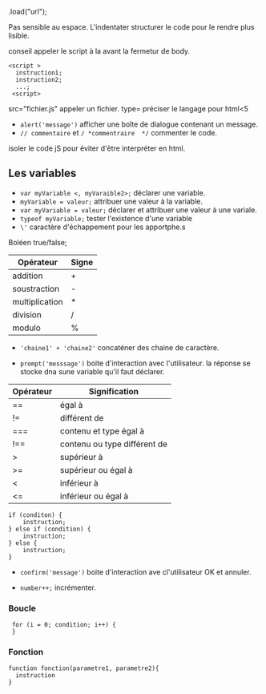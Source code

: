 .load("url");

Pas sensible au espace.
L'indentater structurer le code pour le rendre plus lisible.

conseil appeler le script à la avant la fermetur de body.
```
<script >
  instruction1;
  instruction2;
  ...;
 <script>
 ```
 
 src="fichier.js" appeler un fichier.
 type= préciser le langage pour html<5
 
* `alert('message')` afficher une boîte de dialogue contenant un message. 
* `// commentaire` et `/ *commentraire  */` commenter le code.

<!--
instruction 
//-->
isoler le code jS pour éviter d'être interpréter en html.

## Les variables

* `var myVariable <, myVaraible2>;` déclarer une variable.
* `myVariable = valeur;` attribuer une valeur à la variable.
* `var myVariable = valeur;` déclarer et attribuer une valeur à une variale.
* `typeof myVariable;` tester l'existence d'une variable
* `\'` caractère d'échappement pour les apportphe.s

Boléen true/false;

| Opérateur | Signe |
|---|---|
| addition | + |
| soustraction | - |
| multiplication | * |
| division | / |
| modulo | % |

* `'chaine1' + 'chaine2'` concaténer des chaine de caractère.

* `prompt('messsage')` boite d'interaction avec l'utilisateur. la réponse se stocke dna sune variable qu'il faut déclarer.


| Opérateur | Signification |
|---|---|
| == | égal à |
| != | différent de |
| === | contenu et type égal à |
| !== | contenu ou type différent de |
| > | supérieur à |
| >= | supérieur ou égal à |
| < | inférieur à | 
| <= | inférieur ou égal à |

```
if (conditon) {
    instruction;
} else if (condition) {
    instruction;
} else {
    instruction;
}
```

* `confirm('message')` boite d'interaction ave cl'utilisateur OK et annuler.

* `number++;` incrémenter.

### Boucle

```
 for (i = 0; condition; i++) {
 }
```

### Fonction

```
function fonction(parametre1, parametre2){
  instruction
}
```
